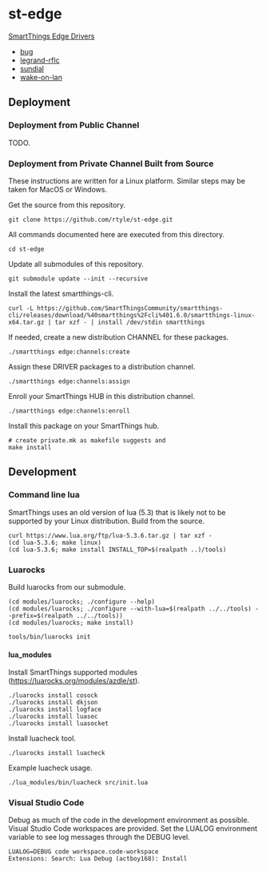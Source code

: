 # st-edge

[SmartThings Edge Drivers](https://community.smartthings.com/t/preview-smartthings-managed-edge-device-drivers)

* [bug](https://github.com/rtyle/st-edge/blob/master/driver/bug/README.md)
* [legrand-rflc](https://github.com/rtyle/st-edge/blob/master/driver/legrand-rflc/README.md)
* [sundial](https://github.com/rtyle/st-edge/blob/master/driver/sundial/README.md)
* [wake-on-lan](https://github.com/rtyle/st-edge/blob/master/driver/wake-on-lan/README.md)

## Deployment

### Deployment from Public Channel

TODO.

### Deployment from Private Channel Built from Source

These instructions are written for a Linux platform. Similar steps may be taken for MacOS or Windows.

Get the source from this repository.

	git clone https://github.com/rtyle/st-edge.git

All commands documented here are executed from this directory.

	cd st-edge

Update all submodules of this repository.

	git submodule update --init --recursive

Install the latest smartthings-cli.

    curl -L https://github.com/SmartThingsCommunity/smartthings-cli/releases/download/%40smartthings%2Fcli%401.6.0/smartthings-linux-x64.tar.gz | tar xzf - | install /dev/stdin smartthings

If needed, create a new distribution CHANNEL for these packages.

	./smartthings edge:channels:create

Assign these DRIVER packages to a distribution channel.

	./smartthings edge:channels:assign

Enroll your SmartThings HUB in this distribution channel.

	./smartthings edge:channels:enroll

Install this package on your SmartThings hub.

	# create private.mk as makefile suggests and
	make install

## Development

### Command line lua

SmartThings uses an old version of lua (5.3) that is likely not to be supported by your Linux distribution.
Build from the source.

	curl https://www.lua.org/ftp/lua-5.3.6.tar.gz | tar xzf -
	(cd lua-5.3.6; make linux)
	(cd lua-5.3.6; make install INSTALL_TOP=$(realpath ..)/tools)

### Luarocks

Build luarocks from our submodule.

	(cd modules/luarocks; ./configure --help)
	(cd modules/luarocks; ./configure --with-lua=$(realpath ../../tools) --prefix=$(realpath ../../tools))
	(cd modules/luarocks; make install)

	tools/bin/luarocks init

#### lua_modules

Install SmartThings supported modules (https://luarocks.org/modules/azdle/st).

	./luarocks install cosock
	./luarocks install dkjson
	./luarocks install logface
	./luarocks install luasec
	./luarocks install luasocket

Install luacheck tool.

	./luarocks install luacheck

Example luacheck usage.

	./lua_modules/bin/luacheck src/init.lua

### Visual Studio Code

Debug as much of the code in the development environment as possible.
Visual Studio Code workspaces are provided.
Set the LUALOG environment variable to see log messages through the DEBUG level.

	LUALOG=DEBUG code workspace.code-workspace
	Extensions: Search: Lua Debug (actboy168): Install
